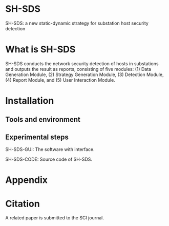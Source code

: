 SH-SDS
======
SH-SDS: a new static-dynamic strategy for substation host security detection

What is SH-SDS
==============
SH-SDS conducts the network security detection of hosts in substations and outputs the result as reports, consisting of five modules: (1) Data Generation Module, (2) Strategy Generation Module, (3) Detection Module, (4) Report Module, and (5) User Interaction Module.

Installation
============

Tools and environment
---------------------

Experimental steps
------------------


SH-SDS-GUI: The software with interface.

SH-SDS-CODE: Source code of SH-SDS.

Appendix
==========

Citation
========
A related paper is submitted to the SCI journal.

